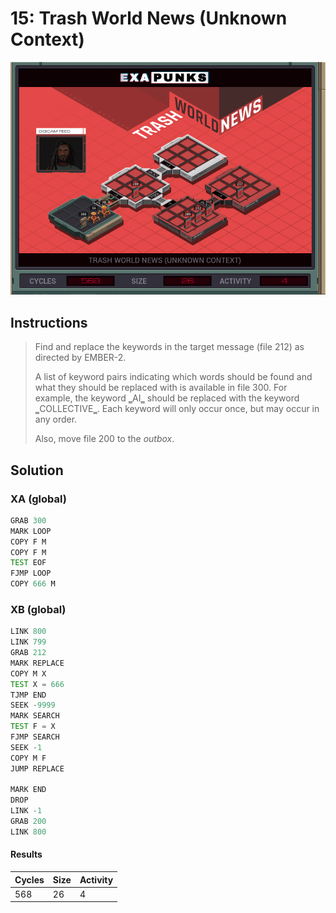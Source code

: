 # 15: Trash World News (Unknown Context)

<div align="center"><img src="EXAPUNKS - TRASH WORLD NEWS (568, 26, 4, 2022-12-05-19-22-30).gif" /></div>

## Instructions
> ﻿Find and replace the keywords in the target message (file 212) as directed by EMBER-2.
> 
> A list of keyword pairs indicating which words should be found and what they should be replaced with is available in file 300. For example, the keyword ‗AI‗ should be replaced with the keyword ‗COLLECTIVE‗. Each keyword will only occur once, but may occur in any order.
> 
> Also, move file 200 to the *outbox*.

## Solution

### XA (global)
```asm
GRAB 300
MARK LOOP
COPY F M
COPY F M
TEST EOF
FJMP LOOP
COPY 666 M
```

### XB (global)
```asm
LINK 800
LINK 799
GRAB 212
MARK REPLACE
COPY M X
TEST X = 666
TJMP END
SEEK -9999
MARK SEARCH
TEST F = X
FJMP SEARCH
SEEK -1
COPY M F
JUMP REPLACE

MARK END
DROP
LINK -1
GRAB 200
LINK 800
```

#### Results
| Cycles | Size | Activity |
|--------|------|----------|
| 568    | 26   | 4        |
